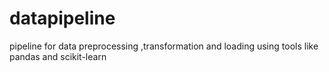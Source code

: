 # datapipeline
pipeline for data preprocessing ,transformation and loading using tools like pandas and scikit-learn
